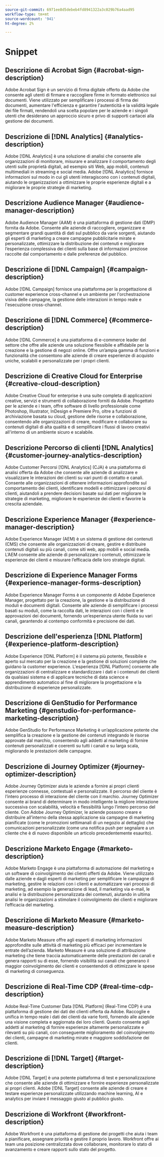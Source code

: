 ```yaml
---
source-git-commit: 6971ee8d5debeb4fd8941322a3c029b76a4aad95
workflow-type: tm+mt
source-wordcount: '941'
ht-degree: 2%

---
```

# Snippet

## Descrizione di Acrobat Sign {#acrobat-sign-description}

Adobe Acrobat Sign è un servizio di firma digitale offerto da Adobe che consente agli utenti di firmare e raccogliere firme in formato elettronico sui documenti. Viene utilizzato per semplificare i processi di firma dei documenti, aumentare l&#39;efficienza e garantire l&#39;autenticità e la validità legale dei file firmati, rendendoli una scelta popolare per le aziende e i singoli utenti che desiderano un approccio sicuro e privo di supporti cartacei alla gestione dei documenti.

## Descrizione di [!DNL Analytics] {#analytics-description}

Adobe [!DNL Analytics] è una soluzione di analisi che consente alle organizzazioni di monitorare, misurare e analizzare il comportamento degli utenti sulle proprietà digitali, ad esempio siti Web, app mobili, contenuti multimediali in streaming e social media. Adobe [!DNL Analytics] fornisce informazioni sul modo in cui gli utenti interagiscono con i contenuti digitali, aiutando le organizzazioni a ottimizzare le proprie esperienze digitali e a migliorare le proprie strategie di marketing.

## Descrizione Audience Manager {#audience-manager-description}

Adobe Audience Manager (AAM) è una piattaforma di gestione dati (DMP) fornita da Adobe. Consente alle aziende di raccogliere, organizzare e segmentare grandi quantità di dati sul pubblico da varie sorgenti, aiutando gli esperti di marketing a creare campagne pubblicitarie mirate e personalizzate, ottimizzare la distribuzione dei contenuti e migliorare l’esperienza complessiva dei clienti sulla base di informazioni preziose raccolte dal comportamento e dalle preferenze del pubblico.

## Descrizione di [!DNL Campaign] {#campaign-description}

Adobe [!DNL Campaign] fornisce una piattaforma per la progettazione di customer experience cross-channel e un ambiente per l&#39;orchestrazione visiva delle campagne, la gestione delle interazioni in tempo reale e l&#39;esecuzione cross-channel.

## Descrizione di [!DNL Commerce] {#commerce-description}

Adobe [!DNL Commerce] è una piattaforma di e-commerce leader del settore che offre alle aziende una soluzione flessibile e affidabile per la creazione e la gestione di negozi online. Offre un’ampia gamma di funzioni e funzionalità che consentono alle aziende di creare esperienze di acquisto uniche, scalabili e personalizzate per i propri clienti.

## Descrizione di Creative Cloud for Enterprise {#creative-cloud-description}

Adobe Creative Cloud for enterprise è una suite completa di applicazioni creative, servizi e strumenti di collaborazione forniti da Adobe. Progettato per le aziende e i team, offre software di livello professionale come Photoshop, Illustrator, InDesign e Premiere Pro, oltre a funzioni di archiviazione basata su cloud, gestione delle risorse e collaborazione, consentendo alle organizzazioni di creare, modificare e collaborare su contenuti digitali di alta qualità e di semplificare i flussi di lavoro creativi all&#39;interno di un ambiente sicuro e scalabile.

## Descrizione Percorso di clienti [!DNL Analytics] {#customer-journey-analytics-description}

Adobe Customer Percorsi [!DNL Analytics] (CJA) è una piattaforma di analisi offerta da Adobe che consente alle aziende di analizzare e visualizzare le interazioni dei clienti su vari punti di contatto e canali. Consente alle organizzazioni di ottenere informazioni approfondite sul comportamento dei clienti, identificare modelli e ottimizzare i percorsi di clienti, aiutandoli a prendere decisioni basate sui dati per migliorare le strategie di marketing, migliorare le esperienze dei clienti e favorire la crescita aziendale.

## Descrizione Experience Manager {#experience-manager-description}

Adobe Experience Manager (AEM) è un sistema di gestione dei contenuti (CMS) che consente alle organizzazioni di creare, gestire e distribuire contenuti digitali su più canali, come siti web, app mobili e social media. L’AEM consente alle aziende di personalizzare i contenuti, ottimizzare le esperienze dei clienti e misurare l’efficacia delle loro strategie digitali.

## Descrizione di Experience Manager Forms {#experience-manager-forms-description}

Adobe Experience Manager Forms è un componente di Adobe Experience Manager, progettato per la creazione, la gestione e la distribuzione di moduli e documenti digitali. Consente alle aziende di semplificare i processi basati su moduli, come la raccolta dati, le interazioni con i clienti e le approvazioni dei documenti, fornendo un’esperienza utente fluida su vari canali, garantendo al contempo conformità e precisione dei dati.

## Descrizione dell&#39;esperienza [!DNL Platform] {#experience-platform-description}

Adobe Experience [!DNL Platform] è il sistema più potente, flessibile e aperto sul mercato per la creazione e la gestione di soluzioni complete che guidano la customer experience. L&#39;esperienza [!DNL Platform] consente alle organizzazioni di centralizzare e standardizzare i dati e i contenuti dei clienti da qualsiasi sistema e di applicare tecniche di data science e apprendimento automatico al fine di migliorare la progettazione e la distribuzione di esperienze personalizzate.


## Descrizione di GenStudio for Performance Marketing {#genstudio-for-performance-marketing-description}

Adobe GenStudio for Performance Marketing è un’applicazione potente che semplifica la creazione e la gestione dei contenuti integrando le risorse approvate dal marchio, consentendo agli addetti al marketing di fornire contenuti personalizzati e coerenti su tutti i canali e su larga scala, migliorando le prestazioni delle campagne.

## Descrizione di Journey Optimizer {#journey-optimizer-description}

Adobe Journey Optimizer aiuta le aziende a fornire ai propri clienti esperienze connesse, contestuali e personalizzate. Il percorso del cliente è l’intero processo di interazione del cliente con il marchio. Journey Optimizer consente ai brand di determinare in modo intelligente la migliore interazione successiva con scalabilità, velocità e flessibilità lungo l’intero percorso del cliente. Con Adobe Journey Optimizer, le aziende possono creare e distribuire all’interno della stessa applicazione sia campagne di marketing pianificate (come le promozioni settimanali di un negozio al dettaglio) che comunicazioni personalizzate (come una notifica push per segnalare a un cliente che è di nuovo disponibile un articolo precedentemente esaurito).

## Descrizione Marketo Engage {#marketo-description}

Adobe Marketo Engage è una piattaforma di automazione del marketing e un software di coinvolgimento dei clienti offerti da Adobe. Viene utilizzato dalle aziende e dagli esperti di marketing per semplificare le campagne di marketing, gestire le relazioni con i clienti e automatizzare vari processi di marketing, ad esempio la generazione di lead, il marketing via e-mail, le analisi e la distribuzione personalizzata dei contenuti, aiutando in ultima analisi le organizzazioni a stimolare il coinvolgimento dei clienti e migliorare l’efficacia del marketing.

## Descrizione di Marketo Measure {#marketo-measure-description}

Adobe Marketo Measure offre agli esperti di marketing informazioni approfondite sulle attività di marketing più efficaci per incrementare le entrate dell’azienda. Marketo Measure è una soluzione di attribuzione marketing che tiene traccia automaticamente delle prestazioni dei canali e genera rapporti su di esse, fornendo visibilità sui canali che generano il maggior coinvolgimento dei clienti e consentendoti di ottimizzare le spese di marketing di conseguenza.

## Descrizione di Real-Time CDP {#real-time-cdp-description}

Adobe Real-Time Customer Data [!DNL Platform] (Real-Time CDP) è una piattaforma di gestione dei dati dei clienti offerta da Adobe. Raccoglie e unifica in tempo reale i dati dei clienti da varie fonti, fornendo alle aziende una visione completa e aggiornata dei loro clienti. Questo consente agli addetti al marketing di fornire esperienze altamente personalizzate e rilevanti su più canali, con conseguente miglioramento del coinvolgimento dei clienti, campagne di marketing mirate e maggiore soddisfazione dei clienti.

## Descrizione di [!DNL Target] {#target-description}

Adobe [!DNL Target] è una potente piattaforma di test e personalizzazione che consente alle aziende di ottimizzare e fornire esperienze personalizzate ai propri clienti. Adobe [!DNL Target] consente alle aziende di creare e testare esperienze personalizzate utilizzando machine learning, AI e analytics per inviare il messaggio giusto al pubblico giusto.

## Descrizione di Workfront {#workfront-description}

Adobe Workfront è una piattaforma di gestione dei progetti che aiuta i team a pianificare, assegnare priorità e gestire il proprio lavoro. Workfront offre ai team una posizione centralizzata dove collaborare, monitorare lo stato di avanzamento e creare rapporti sullo stato del progetto.

